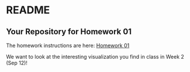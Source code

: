 # README

## Your Repository for Homework 01

The homework instructions are here: [Homework 01](https://cu-f23-mdssb-met-03-viscommdatastory.github.io/Website/hw-01-instr.html)

We want to look at the interesting visualization you find in class in Week 2 (Sep 12)!